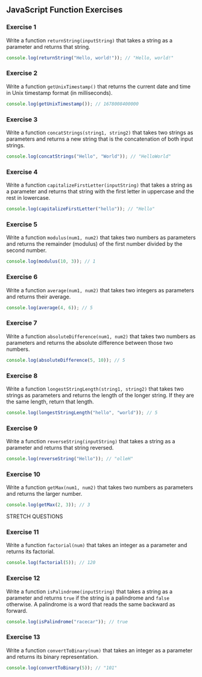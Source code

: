 ## JavaScript Function Exercises

### Exercise 1
Write a function `returnString(inputString)` that takes a string as a parameter and returns that string. 

```javascript
console.log(returnString("Hello, world!")); // "Hello, world!"
```

### Exercise 2
Write a function `getUnixTimestamp()` that returns the current date and time in Unix timestamp format (in milliseconds).
```javascript
console.log(getUnixTimestamp()); // 1678008400000
```

### Exercise 3
Write a function `concatStrings(string1, string2)` that takes two strings as parameters and returns a new string that is the concatenation of both input strings.
```javascript
console.log(concatStrings("Hello", "World")); // "HelloWorld"

```

### Exercise 4
Write a function `capitalizeFirstLetter(inputString)` that takes a string as a parameter and returns that string with the first letter in uppercase and the rest in lowercase.
```javascript
console.log(capitalizeFirstLetter("hello")); // "Hello"
```
### Exercise 5
Write a function `modulus(num1, num2)` that takes two numbers as parameters and returns the remainder (modulus) of the first number divided by the second number. 
```javascript
console.log(modulus(10, 3)); // 1

```
### Exercise 6
Write a function `average(num1, num2)` that takes two integers as parameters and returns their average. 
```javascript
console.log(average(4, 6)); // 5
```
### Exercise 7
Write a function `absoluteDifference(num1, num2)` that takes two numbers as parameters and returns the absolute difference between those two numbers. 
```javascript
console.log(absoluteDifference(5, 10)); // 5
```
### Exercise 8
Write a function `longestStringLength(string1, string2)` that takes two strings as parameters and returns the length of the longer string. If they are the same length, return that length.
```javascript
console.log(longestStringLength("hello", "world")); // 5
```
### Exercise 9
Write a function `reverseString(inputString)` that takes a string as a parameter and returns that string reversed.
```javascript
console.log(reverseString("Hello")); // "olleH"
```
### Exercise 10
Write a function `getMax(num1, num2)` that takes two numbers as parameters and returns the larger number.
```javascript
console.log(getMax(2, 3)); // 3
```
STRETCH QUESTIONS

### Exercise 11
Write a function `factorial(num)` that takes an integer as a parameter and returns its factorial.
```javascript
console.log(factorial(5)); // 120
```
### Exercise 12
Write a function `isPalindrome(inputString)` that takes a string as a parameter and returns `true` if the string is a palindrome and `false` otherwise. A palindrome is a word that reads the same backward as forward.
```javascript
console.log(isPalindrome("racecar")); // true
```
### Exercise 13
Write a function `convertToBinary(num)` that takes an integer as a parameter and returns its binary representation.
```javascript
console.log(convertToBinary(5)); // "101"
```
